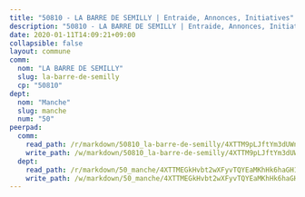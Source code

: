 ```yaml
---
title: "50810 - LA BARRE DE SEMILLY | Entraide, Annonces, Initiatives"
description: "50810 - LA BARRE DE SEMILLY | Entraide, Annonces, Initiatives"
date: 2020-01-11T14:09:21+09:00
collapsible: false
layout: commune
comm:
  nom: "LA BARRE DE SEMILLY"
  slug: la-barre-de-semilly
  cp: "50810"
dept:
  nom: "Manche"
  slug: manche
  num: "50"
peerpad:
  comm:
    read_path: /r/markdown/50810_la-barre-de-semilly/4XTTM9pLJftYm3dUWnfcD88nb9DNrmhEh5csQqEYmXyf9pSrm
    write_path: /w/markdown/50810_la-barre-de-semilly/4XTTM9pLJftYm3dUWnfcD88nb9DNrmhEh5csQqEYmXyf9pSrm-K3TgTwmwJHdvnm2xDPwJ7BZredsdb6NpN3GnSX1V7JG8ZMbkoHid4Mtj5BnDUiGcJXGe4SYNmS5JrRPLMmjq6pJNnC6YVqEmWNjZxSkU6bk8Js49AkD7pKuF4rbVnHuuSMNADSfs
  dept:
    read_path: /r/markdown/50_manche/4XTTMEGkHvbt2wXFyvTQYEaMKhHk6haGH1SzsRNevKgBDTuXr
    write_path: /w/markdown/50_manche/4XTTMEGkHvbt2wXFyvTQYEaMKhHk6haGH1SzsRNevKgBDTuXr-K3TgUSx1rwmRRLqHcTLLdo4dVfTRKvf94KKagmUFPevWSp2f9nuc6fJF25TtLArzK8teuQ5TvuAMqW38N2MYgT18hBoXtjmKX9WuSn2vkujmSJPp3gF4gsuMmfEM8Th4Ap94heFE
---
```


